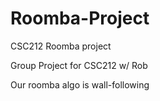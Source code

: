 # Roomba-Project
CSC212 Roomba project


Group Project for CSC212 w/ Rob

Our roomba algo is wall-following
